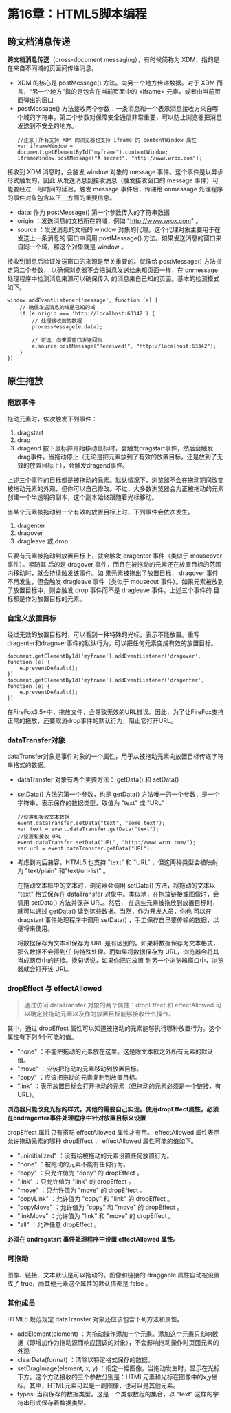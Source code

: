 # 第16章：HTML5脚本编程

## 跨文档消息传递

**跨文档消息传送**（cross-document messaging），有时候简称为 XDM，指的是在来自不同域的页面间传递消息。
- XDM 的核心是 postMessage() 方法。向另一个地方传递数据。对于 XDM 而言，“另一个地方”指的是包含在当前页面中的 <iframe\> 元素，或者由当前页面弹出的窗口
- postMessage() 方法接收两个参数：一条消息和一个表示消息接收方来自哪个域的字符串。第二个参数对保障安全通信非常重要，可以防止浏览器把消息发送到不安全的地方。
    ```
    //注意：所有支持 XDM 的浏览器也支持 iframe 的 contentWindow 属性
    var iframeWindow = document.getElementById("myframe").contentWindow;
    iframeWindow.postMessage("A secret", "http://www.wrox.com"); 
    ```
接收到 XDM 消息时，会触发 window 对象的 message 事件。这个事件是以异步形式触发的，因此
从发送消息到接收消息（触发接收窗口的 message 事件）可能要经过一段时间的延迟。触发 message
事件后，传递给 onmessage 处理程序的事件对象包含以下三方面的重要信息。
- data: 作为 postMessage() 第一个参数传入的字符串数据    
- origin ：发送消息的文档所在的域，例如 "http://www.wrox.com" 。
- source ：发送消息的文档的 window 对象的代理。这个代理对象主要用于在发送上一条消息的
  窗口中调用 postMessage() 方法。如果发送消息的窗口来自同一个域，那这个对象就是
  window 。

接收到消息后验证发送窗口的来源是至关重要的。就像给 postMessage() 方法指定第二个参数，
以确保浏览器不会把消息发送给未知页面一样，在 onmessage 处理程序中检测消息来源可以确保传入
的消息来自已知的页面。基本的检测模式如下。
```
window.addEventListener('message', function (e) {
    // 确保发送消息的域是已知的域
    if (e.origin === 'http://localhost:63342') {
        // 处理接收到的数据
        processMessage(e.data);
        
        // 可选：向来源窗口发送回执
        e.source.postMessage("Received!", "http://localhost:63342");
    }
}) 
```

## 原生拖放

### 拖放事件

拖动元素时，依次触发下列事件：
1. dragstart
2. drag
3. dragend
按下鼠标并开始移动鼠标时，会触发dragstart事件，然后会触发drag事件，当拖动停止（无论是把元素放到了有效的放置目标，还是放到了无效的放置目标上），会触发dragend事件。

上述三个事件的目标都是被拖动的元素。默认情况下，浏览器不会在拖动期间改变被拖动元素的外观，但你可以自己修改。不过，大多数浏览器会为正被拖动的元素创建一个半透明的副本，这个副本始终跟随着光标移动。

当某个元素被拖动到一个有效的放置目标上时，下列事件会依次发生。
1. dragenter
2. dragover
3. dragleave 或 drop

只要有元素被拖动到放置目标上，就会触发 dragenter 事件（类似于 mouseover 事件）。紧随其
后的是 dragover 事件，而且在被拖动的元素还在放置目标的范围内移动时，就会持续触发该事件。如
果元素被拖出了放置目标， dragover 事件不再发生，但会触发 dragleave 事件（类似于 mouseout
事件）。如果元素被放到了放置目标中，则会触发 drop 事件而不是 dragleave 事件。上述三个事件的
目标都是作为放置目标的元素。

### 自定义放置目标

经过无效的放置目标时，可以看到一种特殊的光标，表示不能放置。重写dragenter和dragover事件的默认行为，可以把任何元素变成有效的放置目标。

```
document.getElementById('myframe').addEventListener('dragover', function (e) {
    e.preventDefault();
})
document.getElementById('myframe').addEventListener('dragenter', function (e) {
    e.preventDefault();
})
```
在FireFox3.5+中，拖放文件，会导致无效的URL错误。因此，为了让FireFox支持正常的拖放，还要取消drop事件的默认行为，阻止它打开URL。

### dataTransfer对象

dataTransfer对象是事件对象的一个属性，用于从被拖动元素向放置目标传递字符串格式的数据。
- dataTransfer 对象有两个主要方法： getData() 和 setData() 
- setData() 方法的第一个参数，也是 getData() 方法唯一的一个参数，是一个字符串，表示保存的数据类型，取值为 "text" 或 "URL"
    ```
    //设置和接收文本数据
    event.dataTransfer.setData("text", "some text");
    var text = event.dataTransfer.getData("text");
    //设置和接收 URL
    event.dataTransfer.setData("URL", "http://www.wrox.com/");
    var url = event.dataTransfer.getData("URL"); 
    ```
- 考虑到向后兼容，HTML5 也支持 "text" 和 "URL" ，但这两种类型会被映射为 "text/plain" 和"text/uri-list" 。

    在拖动文本框中的文本时，浏览器会调用 setData() 方法，将拖动的文本以 "text" 格式保存在
dataTransfer 对象中。类似地，在拖放链接或图像时，会调用 setData() 方法并保存 URL。然后，
在这些元素被拖放到放置目标时，就可以通过 getData() 读到这些数据。当然，作为开发人员，你也
可以在 dragstart 事件处理程序中调用 setData() ，手工保存自己要传输的数据，以便将来使用。

    将数据保存为文本和保存为 URL 是有区别的。如果将数据保存为文本格式，那么数据不会得到任
何特殊处理。而如果将数据保存为 URL，浏览器会将其当成网页中的链接。换句话说，如果你把它放置
到另一个浏览器窗口中，浏览器就会打开该 URL。

### dropEffect 与 effectAllowed

> 通过访问 dataTransfer 对象的两个属性：dropEffect 和 effectAllowed 可以确定被拖动元素以及作为放置目标能够接收什么操作。

其中，通过 dropEffect 属性可以知道被拖动的元素能够执行哪种放置行为。这个属性有下列4个可能的值。
- "none" ：不能把拖动的元素放在这里。这是除文本框之外所有元素的默认值。
- "move" ：应该把拖动的元素移动到放置目标。
- "copy" ：应该把拖动的元素复制到放置目标。
- "link" ：表示放置目标会打开拖动的元素（但拖动的元素必须是一个链接，有 URL）。

**浏览器只能改变光标的样式，其他的需要自己实现。使用dropEffect属性，必须在ondragenter事件处理程序中针对放置目标来设置**

dropEffect 属性只有搭配 effectAllowed 属性才有用。 effectAllowed 属性表示允许拖动元素的哪种 dropEffect ， effectAllowed 属性可能的值如下。
- "uninitialized" ：没有给被拖动的元素设置任何放置行为。
- "none" ：被拖动的元素不能有任何行为。
- "copy" ：只允许值为 "copy" 的 dropEffect 。
- "link" ：只允许值为 "link" 的 dropEffect 。
- "move" ：只允许值为 "move" 的 dropEffect 。
- "copyLink" ：允许值为 "copy" 和 "link" 的 dropEffect 。
- "copyMove" ：允许值为 "copy" 和 "move" 的 dropEffect 。
- "linkMove" ：允许值为 "link" 和 "move" 的 dropEffect 。
- "all" ：允许任意 dropEffect 。

**必须在 ondragstart 事件处理程序中设置 effectAllowed 属性。**

### 可拖动

图像、链接、文本默认是可以拖动的。图像和链接的 draggable 属性自动被设置成了 true，而其他元素这个属性的默认值都是 false 。

### 其他成员

HTML5 规范规定 dataTransfer 对象还应该包含下列方法和属性。
- addElement(element) ：为拖动操作添加一个元素。添加这个元素只影响数据（即增加作为拖动源而响应回调的对象），不会影响拖动操作时页面元素的外观
- clearData(format) ：清除以特定格式保存的数据。
- setDragImage(element, x, y) ：指定一幅图像，当拖动发生时，显示在光标下方。这个方法接收的三个参数分别是：HTML元素和光标在图像中的x,y坐标。其中，HTML元素可以是一副图像，也可以是其他元素。
- types: 当前保存的数据类型。这是一个类似数组的集合，以 "text" 这样的字符串形式保存着数据类型。


